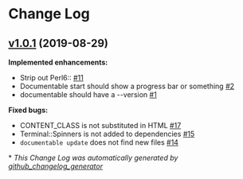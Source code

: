 # Change Log

## [v1.0.1](https://github.com/perl6/Documentable/tree/v1.0.1) (2019-08-29)
**Implemented enhancements:**

- Strip out Perl6:: [\#11](https://github.com/perl6/Documentable/issues/11)
- Documentable start should show a progress bar or something [\#2](https://github.com/perl6/Documentable/issues/2)
- documentable should have a --version  [\#1](https://github.com/perl6/Documentable/issues/1)

**Fixed bugs:**

- CONTENT\_CLASS is not substituted in HTML [\#17](https://github.com/perl6/Documentable/issues/17)
- Terminal::Spinners is not added to dependencies [\#15](https://github.com/perl6/Documentable/issues/15)
- `documentable update` does not find new files [\#14](https://github.com/perl6/Documentable/issues/14)



\* *This Change Log was automatically generated by [github_changelog_generator](https://github.com/skywinder/Github-Changelog-Generator)*